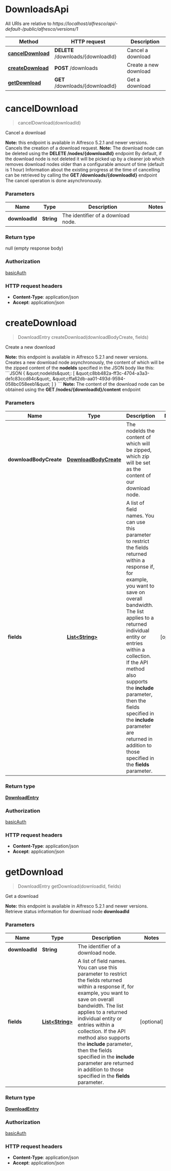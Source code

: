 # DownloadsApi

All URIs are relative to *https://localhost/alfresco/api/-default-/public/alfresco/versions/1*

Method | HTTP request | Description
------------- | ------------- | -------------
[**cancelDownload**](DownloadsApi.md#cancelDownload) | **DELETE** /downloads/{downloadId} | Cancel a download
[**createDownload**](DownloadsApi.md#createDownload) | **POST** /downloads | Create a new download
[**getDownload**](DownloadsApi.md#getDownload) | **GET** /downloads/{downloadId} | Get a download


<a name="cancelDownload"></a>
# **cancelDownload**
> cancelDownload(downloadId)

Cancel a download

**Note:** this endpoint is available in Alfresco 5.2.1 and newer versions.  Cancels the creation of a download request.  **Note:** The download node can be deleted using the **DELETE /nodes/{downloadId}** endpoint  By default, if the download node is not deleted it will be picked up by a cleaner job which removes download nodes older than a configurable amount of time (default is 1 hour)  Information about the existing progress at the time of cancelling can be retrieved by calling the **GET /downloads/{downloadId}** endpoint  The cancel operation is done asynchronously. 

### Parameters

Name | Type | Description  | Notes
------------- | ------------- | ------------- | -------------
 **downloadId** | **String**| The identifier of a download node. |

### Return type

null (empty response body)

### Authorization

[basicAuth](../README.md#basicAuth)

### HTTP request headers

 - **Content-Type**: application/json
 - **Accept**: application/json

<a name="createDownload"></a>
# **createDownload**
> DownloadEntry createDownload(downloadBodyCreate, fields)

Create a new download

**Note:** this endpoint is available in Alfresco 5.2.1 and newer versions.  Creates a new download node asynchronously, the content of which will be the zipped content of the **nodeIds** specified in the JSON body like this:  &#x60;&#x60;&#x60;JSON {     \&quot;nodeIds\&quot;:      [        \&quot;c8bb482a-ff3c-4704-a3a3-de1c83ccd84c\&quot;,        \&quot;cffa62db-aa01-493d-9594-058bc058eeb1\&quot;      ] } &#x60;&#x60;&#x60;  **Note:** The content of the download node can be obtained using the **GET /nodes/{downloadId}/content** endpoint 

### Parameters

Name | Type | Description  | Notes
------------- | ------------- | ------------- | -------------
 **downloadBodyCreate** | [**DownloadBodyCreate**](DownloadBodyCreate.md)| The nodeIds the content of which will be zipped, which zip will be set as the content of our download node. |
 **fields** | [**List&lt;String&gt;**](String.md)| A list of field names.  You can use this parameter to restrict the fields returned within a response if, for example, you want to save on overall bandwidth.  The list applies to a returned individual entity or entries within a collection.  If the API method also supports the **include** parameter, then the fields specified in the **include** parameter are returned in addition to those specified in the **fields** parameter.  | [optional]

### Return type

[**DownloadEntry**](DownloadEntry.md)

### Authorization

[basicAuth](../README.md#basicAuth)

### HTTP request headers

 - **Content-Type**: application/json
 - **Accept**: application/json

<a name="getDownload"></a>
# **getDownload**
> DownloadEntry getDownload(downloadId, fields)

Get a download

**Note:** this endpoint is available in Alfresco 5.2.1 and newer versions.  Retrieve status information for download node **downloadId** 

### Parameters

Name | Type | Description  | Notes
------------- | ------------- | ------------- | -------------
 **downloadId** | **String**| The identifier of a download node. |
 **fields** | [**List&lt;String&gt;**](String.md)| A list of field names.  You can use this parameter to restrict the fields returned within a response if, for example, you want to save on overall bandwidth.  The list applies to a returned individual entity or entries within a collection.  If the API method also supports the **include** parameter, then the fields specified in the **include** parameter are returned in addition to those specified in the **fields** parameter.  | [optional]

### Return type

[**DownloadEntry**](DownloadEntry.md)

### Authorization

[basicAuth](../README.md#basicAuth)

### HTTP request headers

 - **Content-Type**: application/json
 - **Accept**: application/json


